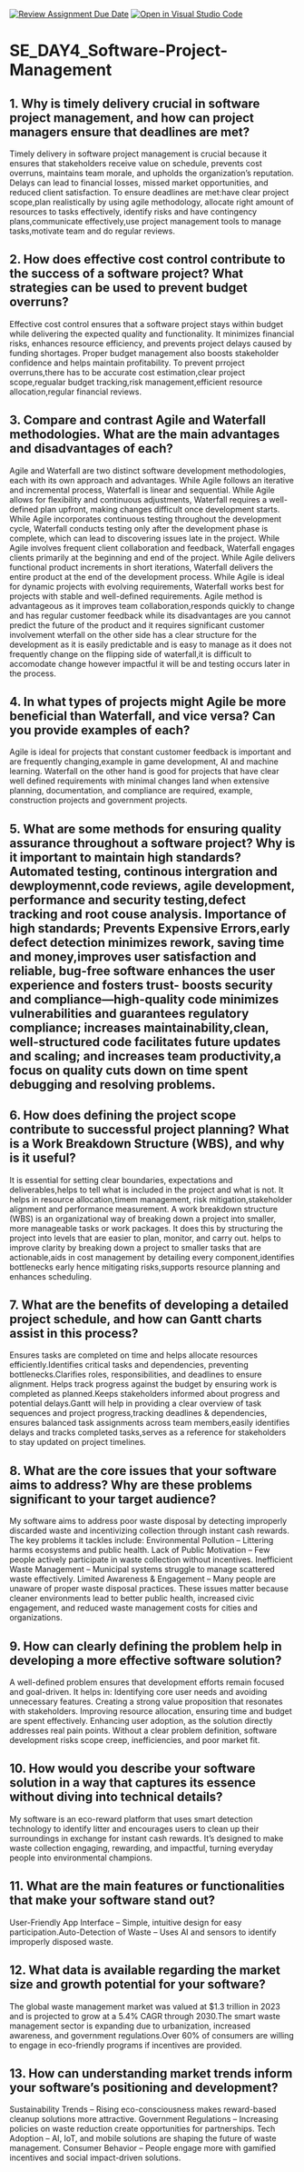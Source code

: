 [![Review Assignment Due Date](https://classroom.github.com/assets/deadline-readme-button-22041afd0340ce965d47ae6ef1cefeee28c7c493a6346c4f15d667ab976d596c.svg)](https://classroom.github.com/a/9pw6JKcu)
[![Open in Visual Studio Code](https://classroom.github.com/assets/open-in-vscode-2e0aaae1b6195c2367325f4f02e2d04e9abb55f0b24a779b69b11b9e10269abc.svg)](https://classroom.github.com/online_ide?assignment_repo_id=18477853&assignment_repo_type=AssignmentRepo)
# SE_DAY4_Software-Project-Management
## 1. Why is timely delivery crucial in software project management, and how can project managers ensure that deadlines are met?
Timely delivery in software project management is crucial because it ensures that stakeholders receive value on schedule, prevents cost overruns, maintains team morale, and upholds the organization’s reputation. Delays can lead to financial losses, missed market opportunities, and reduced client satisfaction. To ensure deadlines are met:have clear project scope,plan realistically by using agile methodology, allocate right amount of resources to tasks effectively, identify risks and have contingency plans,communicate effectively,use project management tools to manage tasks,motivate team and do regular reviews.
## 2. How does effective cost control contribute to the success of a software project? What strategies can be used to prevent budget overruns?
Effective cost control ensures that a software project stays within budget while delivering the expected quality and functionality. It minimizes financial risks, enhances resource efficiency, and prevents project delays caused by funding shortages. Proper budget management also boosts stakeholder confidence and helps maintain profitability. To prevent prroject overruns,there has to be accurate cost estimation,clear project scope,regualar budget tracking,risk management,efficient resource allocation,regular financial reviews.
## 3. Compare and contrast Agile and Waterfall methodologies. What are the main advantages and disadvantages of each?
Agile and Waterfall are two distinct software development methodologies, each with its own approach and advantages. While Agile follows an iterative and incremental process, Waterfall is linear and sequential. While Agile allows for flexibility and continuous adjustments, Waterfall requires a well-defined plan upfront, making changes difficult once development starts.
While Agile incorporates continuous testing throughout the development cycle, Waterfall conducts testing only after the development phase is complete, which can lead to discovering issues late in the project. While Agile involves frequent client collaboration and feedback, Waterfall engages clients primarily at the beginning and end of the project.
While Agile delivers functional product increments in short iterations, Waterfall delivers the entire product at the end of the development process. While Agile is ideal for dynamic projects with evolving requirements, Waterfall works best for projects with stable and well-defined requirements.
Agile method is advantageous as it improves team collaboration,responds quickly to change and has regular customer feedback while its disadvantages are you cannot predict the future of the product and it requires significant customer involvement wterfall on the other side has a clear structure for the development as it is easily predictable and is easy to manage as it does not frequently change on the flipping side of waterfall,it is difficult to accomodate change however impactful it will be and testing occurs later in the process.
## 4. In what types of projects might Agile be more beneficial than Waterfall, and vice versa? Can you provide examples of each? 
Agile is ideal for projects that constant customer feedback is important and are frequently changing,example in game development, AI and machine learning. Waterfall on the other hand is good for projects that have clear well defined requirements with minimal changes  Iand when extensive planning, documentation, and compliance are required, example, construction projects and government projects.
## 5. What are some methods for ensuring quality assurance throughout a software project? Why is it important to maintain high standards? Automated testing, continous intergration and dewploymennt,code reviews, agile development, performance and security testing,defect tracking and root couse analysis. Importance of high standards; Prevents Expensive Errors,early defect detection minimizes rework, saving time and money,improves user satisfaction and reliable, bug-free software enhances the user experience and fosters trust- boosts security and compliance—high-quality code minimizes vulnerabilities and guarantees regulatory compliance; increases maintainability,clean, well-structured code facilitates future updates and scaling; and increases team productivity,a focus on quality cuts down on time spent debugging and resolving problems.
## 6. How does defining the project scope contribute to successful project planning? What is a Work Breakdown Structure (WBS), and why is it useful?
It is essential for setting clear boundaries, expectations and deliverables,helps to tell what is included in the project and what is not. It helps in resource allocation,timem management, risk mitigation,stakeholder alignment and performance measurement.
A work breakdown structure (WBS) is an organizational way of breaking down a project into smaller, more manageable tasks or work packages. It does this by structuring the project into levels that are easier to plan, monitor, and carry out.
helps to improve clarity by breaking down a project to smaller tasks that are actionable,aids in cost management by detailing every component,identifies bottlenecks early hence mitigating risks,supports resource planning and enhances scheduling.
## 7. What are the benefits of developing a detailed project schedule, and how can Gantt charts assist in this process? 
 Ensures tasks are completed on time and helps allocate resources efficiently.Identifies critical tasks and dependencies, preventing bottlenecks.Clarifies roles, responsibilities, and deadlines to ensure alignment. Helps track progress against the budget by ensuring work is completed as planned.Keeps stakeholders informed about progress and potential delays.Gantt will help in providing a clear overview of task sequences and project progress,tracking deadlines & dependencies, ensures balanced task assignments across team members,easily identifies delays and tracks completed tasks,serves as a reference for stakeholders to stay updated on project timelines.
## 8. What are the core issues that your software aims to address? Why are these problems significant to your target audience?
My software aims to address poor waste disposal by detecting improperly discarded waste and incentivizing collection through instant cash rewards. The key problems it tackles include:
Environmental Pollution – Littering harms ecosystems and public health.
Lack of Public Motivation – Few people actively participate in waste collection without incentives.
Inefficient Waste Management – Municipal systems struggle to manage scattered waste effectively.
Limited Awareness & Engagement – Many people are unaware of proper waste disposal practices.
These issues matter because cleaner environments lead to better public health, increased civic engagement, and reduced waste management costs for cities and organizations.
## 9. How can clearly defining the problem help in developing a more effective software solution?
A well-defined problem ensures that development efforts remain focused and goal-driven. It helps in:
Identifying core user needs and avoiding unnecessary features.
Creating a strong value proposition that resonates with stakeholders.
Improving resource allocation, ensuring time and budget are spent effectively.
Enhancing user adoption, as the solution directly addresses real pain points.
Without a clear problem definition, software development risks scope creep, inefficiencies, and poor market fit.
## 10. How would you describe your software solution in a way that captures its essence without diving into technical details?
My software is an eco-reward platform that uses smart detection technology to identify litter and encourages users to clean up their surroundings in exchange for instant cash rewards. It’s designed to make waste collection engaging, rewarding, and impactful, turning everyday people into environmental champions.
## 11. What are the main features or functionalities that make your software stand out?
User-Friendly App Interface – Simple, intuitive design for easy participation.Auto-Detection of Waste – Uses AI and sensors to identify improperly disposed waste.
## 12. What data is available regarding the market size and growth potential for your software?
The global waste management market was valued at $1.3 trillion in 2023 and is projected to grow at a 5.4% CAGR through 2030.The smart waste management sector is expanding due to urbanization, increased awareness, and government regulations.Over 60% of consumers are willing to engage in eco-friendly programs if incentives are provided.
## 13. How can understanding market trends inform your software’s positioning and development?
Sustainability Trends – Rising eco-consciousness makes reward-based cleanup solutions more attractive.
Government Regulations – Increasing policies on waste reduction create opportunities for partnerships.
Tech Adoption – AI, IoT, and mobile solutions are shaping the future of waste management.
Consumer Behavior – People engage more with gamified incentives and social impact-driven solutions.
